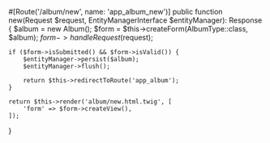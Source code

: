 #[Route('/album/new', name: 'app_album_new')]
public function new(Request $request, EntityManagerInterface $entityManager): Response
{
    $album = new Album();
    $form = $this->createForm(AlbumType::class, $album);
    $form->handleRequest($request);

    if ($form->isSubmitted() && $form->isValid()) {
        $entityManager->persist($album);
        $entityManager->flush();

        return $this->redirectToRoute('app_album');
    }

    return $this->render('album/new.html.twig', [
        'form' => $form->createView(),
    ]);
}